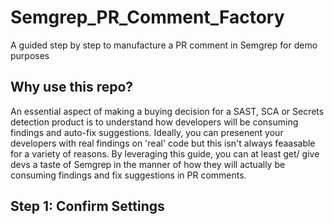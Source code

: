 # Semgrep_PR_Comment_Factory
A guided step by step to manufacture a PR comment in Semgrep for demo purposes

## Why use this repo? 
An essential aspect of making a buying decision for a SAST, SCA or Secrets detection product is to understand how developers will be consuming findings and auto-fix suggestions. Ideally, you can presenent your developers with real findings on 'real' code but this isn't always feaasable for a variety of reasons. By leveraging this guide, you can at least get/ give devs a taste of Semgrep in the manner of how they will actually be consuming findings and fix suggestions in PR comments.

## Step 1: Confirm Settings

